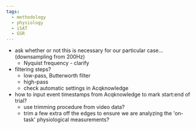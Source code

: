 ```yaml
---
tags:
  - methodology
  - physiology
  - iSAT
  - GSR
---
```


- ask whether or not this is necessary for our particular case... (downsampling from 200Hz)
	- Nyquist frequency - clarify
- filtering steps?
	- low-pass, Butterworth filter
	- high-pass
	- check automatic settings in Acqknowledge
- how to input event timestamps from Acqknowledge to mark start:end of trial?
	- use trimming procedure from video data?
	- trim a few extra off the edges to ensure we are analyzing the 'on-task' physiological measurements?